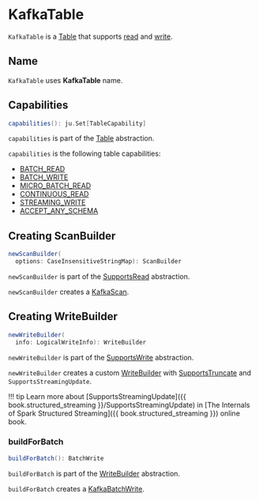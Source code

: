 # KafkaTable

`KafkaTable` is a [Table](../../connector/Table.md) that supports [read](../../connector/SupportsRead.md) and [write](../../connector/SupportsWrite.md).

## Name

`KafkaTable` uses **KafkaTable** name.

## <span id="capabilities"> Capabilities

```scala
capabilities(): ju.Set[TableCapability]
```

`capabilities` is part of the [Table](../../connector/Table.md#capabilities) abstraction.

`capabilities` is the following table capabilities:

* [BATCH_READ](../../connector/TableCapability.md#BATCH_READ)
* [BATCH_WRITE](../../connector/TableCapability.md#BATCH_WRITE)
* [MICRO_BATCH_READ](../../connector/TableCapability.md#MICRO_BATCH_READ)
* [CONTINUOUS_READ](../../connector/TableCapability.md#CONTINUOUS_READ)
* [STREAMING_WRITE](../../connector/TableCapability.md#STREAMING_WRITE)
* [ACCEPT_ANY_SCHEMA](../../connector/TableCapability.md#ACCEPT_ANY_SCHEMA)

## <span id="newScanBuilder"> Creating ScanBuilder

```scala
newScanBuilder(
  options: CaseInsensitiveStringMap): ScanBuilder
```

`newScanBuilder` is part of the [SupportsRead](../../connector/SupportsRead.md#newScanBuilder) abstraction.

`newScanBuilder` creates a [KafkaScan](KafkaScan.md).

## <span id="newWriteBuilder"> Creating WriteBuilder

```scala
newWriteBuilder(
  info: LogicalWriteInfo): WriteBuilder
```

`newWriteBuilder` is part of the [SupportsWrite](../../connector/SupportsWrite.md#newWriteBuilder) abstraction.

`newWriteBuilder` creates a custom [WriteBuilder](../../connector/WriteBuilder.md) with [SupportsTruncate](../../connector/SupportsTruncate.md) and `SupportsStreamingUpdate`.

!!! tip
    Learn more about [SupportsStreamingUpdate]({{ book.structured_streaming }}/SupportsStreamingUpdate) in [The Internals of Spark Structured Streaming]({{ book.structured_streaming }}) online book.

### <span id="buildForBatch"><span id="newWriteBuilder-buildForBatch"> buildForBatch

```scala
buildForBatch(): BatchWrite
```

`buildForBatch` is part of the [WriteBuilder](../../connector/WriteBuilder.md#buildForBatch) abstraction.

`buildForBatch` creates a [KafkaBatchWrite](KafkaBatchWrite.md).
